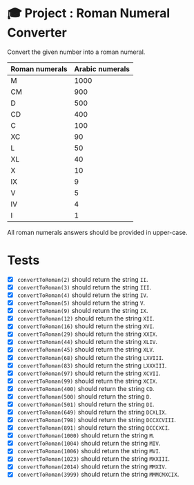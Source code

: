 # 🎓 Project : Roman Numeral Converter

Convert the given number into a roman numeral.

| Roman numerals | Arabic numerals |
| -------------- | --------------- |
| M              | 1000            |
| CM             | 900             |
| D              | 500             |
| CD             | 400             |
| C              | 100             |
| XC             | 90              |
| L              | 50              |
| XL             | 40              |
| X              | 10              |
| IX             | 9               |
| V              | 5               |
| IV             | 4               |
| I              | 1               |

All roman numerals answers should be provided in upper-case.

# Tests
- [x] `convertToRoman(2)` should return the string `II`.
- [x] `convertToRoman(3)` should return the string `III`.
- [x] `convertToRoman(4)` should return the string `IV`.
- [x] `convertToRoman(5)` should return the string `V`.
- [x] `convertToRoman(9)` should return the string `IX`.
- [x] `convertToRoman(12)` should return the string `XII`.
- [x] `convertToRoman(16)` should return the string `XVI`.
- [x] `convertToRoman(29)` should return the string `XXIX`.
- [x] `convertToRoman(44)` should return the string `XLIV`.
- [x] `convertToRoman(45)` should return the string `XLV`.
- [x] `convertToRoman(68)` should return the string `LXVIII`.
- [x] `convertToRoman(83)` should return the string `LXXXIII`.
- [x] `convertToRoman(97)` should return the string `XCVII`.
- [x] `convertToRoman(99)` should return the string `XCIX`.
- [x] `convertToRoman(400)` should return the string `CD`.
- [x] `convertToRoman(500)` should return the string `D`.
- [x] `convertToRoman(501)` should return the string `DI`.
- [x] `convertToRoman(649)` should return the string `DCXLIX`.
- [x] `convertToRoman(798)` should return the string `DCCXCVIII`.
- [x] `convertToRoman(891)` should return the string `DCCCXCI`.
- [x] `convertToRoman(1000)` should return the string `M`.
- [x] `convertToRoman(1004)` should return the string `MIV`.
- [x] `convertToRoman(1006)` should return the string `MVI`.
- [x] `convertToRoman(1023)` should return the string `MXXIII`.
- [x] `convertToRoman(2014)` should return the string `MMXIV`.
- [x] `convertToRoman(3999)` should return the string `MMMCMXCIX`.